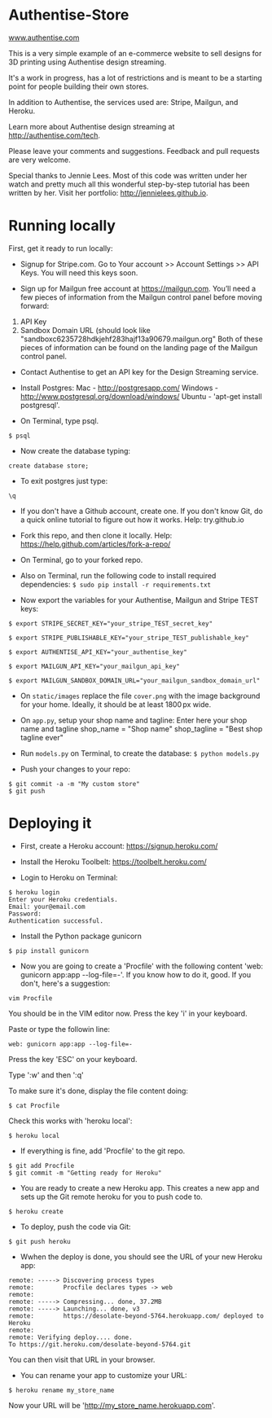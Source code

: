# Authentise-Store

www.authentise.com

This is a very simple example of an e-commerce website to sell designs for 3D printing using Authentise design streaming.

It's a work in progress, has a lot of restrictions and is meant to be a starting point for people building their own stores.

In addition to Authentise, the services used are: Stripe, Mailgun, and Heroku.

Learn more about Authentise design streaming at http://authentise.com/tech.

Please leave your comments and suggestions. Feedback and pull requests are very welcome.

Special thanks to Jennie Lees. Most of this code was written under her watch and pretty much all this wonderful step-by-step tutorial has been written by her. Visit her portfolio: http://jennielees.github.io.

# Running locally

First, get it ready to run locally:

- Signup for Stripe.com. Go to Your account >> Account Settings >> API Keys. You will need this keys soon.

- Sign up for Mailgun free account at https://mailgun.com. You’ll need a few pieces of information from the Mailgun control panel before moving forward:

1. API Key
2. Sandbox Domain URL (should look like "sandboxc6235728hdkjehf283hajf13a90679.mailgun.org"
Both of these pieces of information can be found on the landing page of the Mailgun control panel.

- Contact Authentise to get an API key for the Design Streaming service. 

- Install Postgres: 
Mac - http://postgresapp.com/
Windows - http://www.postgresql.org/download/windows/
Ubuntu - 'apt-get install postgresql'.

- On Terminal, type psql.

```
$ psql
``` 
- Now create the database typing:
``` 
create database store;
``` 
- To exit postgres just type:
``` 
\q
``` 
- If you don't have a Github account, create one. If you don't know Git, do a quick online tutorial to figure out how it works. Help: try.github.io

- Fork this repo, and then clone it locally. Help: https://help.github.com/articles/fork-a-repo/

- On Terminal, go to your forked repo.

- Also on Terminal, run the following code to install required dependencies:
```$ sudo pip install -r requirements.txt``` 

- Now export the variables for your Authentise, Mailgun and Stripe TEST keys:

```
$ export STRIPE_SECRET_KEY="your_stripe_TEST_secret_key"
```
```
$ export STRIPE_PUBLISHABLE_KEY="your_stripe_TEST_publishable_key"
```
```
$ export AUTHENTISE_API_KEY="your_authentise_key"
```
```
$ export MAILGUN_API_KEY="your_mailgun_api_key"
```
```
$ export MAILGUN_SANDBOX_DOMAIN_URL="your_mailgun_sandbox_domain_url"
```

- On `static/images` replace the file `cover.png` with the image background for your home. Ideally, it should be at least 1800 px wide.

- On `app.py`, setup your shop name and tagline:
Enter here your shop name and tagline
shop_name = "Shop name"
shop_tagline = "Best shop tagline ever"

- Run `models.py` on Terminal, to create the database:
```$ python models.py``` 

- Push  your changes to your repo:
```
$ git commit -a -m "My custom store"
$ git push
```

# Deploying it 

- First, create a Heroku account: https://signup.heroku.com/

- Install the Heroku Toolbelt: https://toolbelt.heroku.com/

- Login to Heroku on Terminal:
```
$ heroku login
Enter your Heroku credentials.
Email: your@email.com
Password:
Authentication successful.
```
- Install the Python package gunicorn
```
$ pip install gunicorn
```
- Now you are going to create a 'Procfile' with the following content 'web: gunicorn app:app --log-file=-'. If you know how to do it, good. If you don't, here's a suggestion: 
```
vim Procfile
```

You should be in the VIM editor now. Press the key 'i' in your keyboard. 

Paste or type the followin line:
```
web: gunicorn app:app --log-file=-
```

Press the key 'ESC' on your keyboard.

Type ':w' and then ':q'

To make sure it's done, display the file content doing:
```
$ cat Procfile
```
Check this works with 'heroku local':

```
$ heroku local
```

- If everything is fine, add 'Procfile' to the git repo.
```
$ git add Procfile
$ git commit -m "Getting ready for Heroku"
```

- You are ready to create a new Heroku app. This creates a new app and sets up the Git remote heroku for you to push code to.
```
$ heroku create
```
- To deploy, push the code via Git:
```
$ git push heroku
```
- Wwhen the deploy is done, you should see the URL of your new Heroku app:
```
remote: -----> Discovering process types
remote:        Procfile declares types -> web
remote:
remote: -----> Compressing... done, 37.2MB
remote: -----> Launching... done, v3
remote:        https://desolate-beyond-5764.herokuapp.com/ deployed to Heroku
remote:
remote: Verifying deploy.... done.
To https://git.heroku.com/desolate-beyond-5764.git
```
You can then visit that URL in your browser.

- You can rename your app to customize your URL:
```
$ heroku rename my_store_name
```
Now your URL will be 'http://my_store_name.herokuapp.com'.

